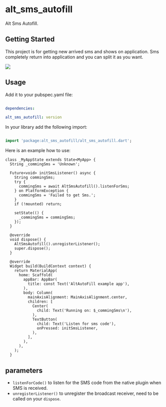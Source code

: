 # alt_sms_autofill

Alt Sms Autofill.

## Getting Started

This project is for getting new arrived sms and shows on application. Sms completely return into application and you can split it as you want.

![](https://raw.githubusercontent.com/tazik561/alt_sms_auto_fill/main/images/alt_sms_autofill.gif?raw=true) 


## Usage

  

Add it to your pubspec.yaml file:

  

```yaml

dependencies:

alt_sms_autofill: version

```

  

In your library add the following import:

  

```dart

import 'package:alt_sms_autofill/alt_sms_autofill.dart';

```

  

Here is an example how to use:

```dar
class _MyAppState extends State<MyApp> {
  String _commingSms = 'Unknown';

  Future<void> initSmsListener() async {
    String commingSms;
    try {
      commingSms = await AltSmsAutofill().listenForSms;
    } on PlatformException {
      commingSms = 'Failed to get Sms.';
    }
    if (!mounted) return;

    setState(() {
      _commingSms = commingSms;
    });
  }

  @override
  void dispose() {
    AltSmsAutofill().unregisterListener();
    super.dispose();
  }

  @override
  Widget build(BuildContext context) {
    return MaterialApp(
      home: Scaffold(
        appBar: AppBar(
          title: const Text('AltAutoFill example app'),
        ),
        body: Column(
          mainAxisAlignment: MainAxisAlignment.center,
          children: [
            Center(
              child: Text('Running on: $_commingSms\n'),
            ),
            TextButton(
              child: Text('Listen for sms code'),
              onPressed: initSmsListener,
            ),
          ],
        ),
      ),
    );
  }
```  

## parameters

- `listenForCode()` to listen for the SMS code from the native plugin when SMS is received.
- `unregisterListener()` to unregister the broadcast receiver, need to be called on your `dispose`.
